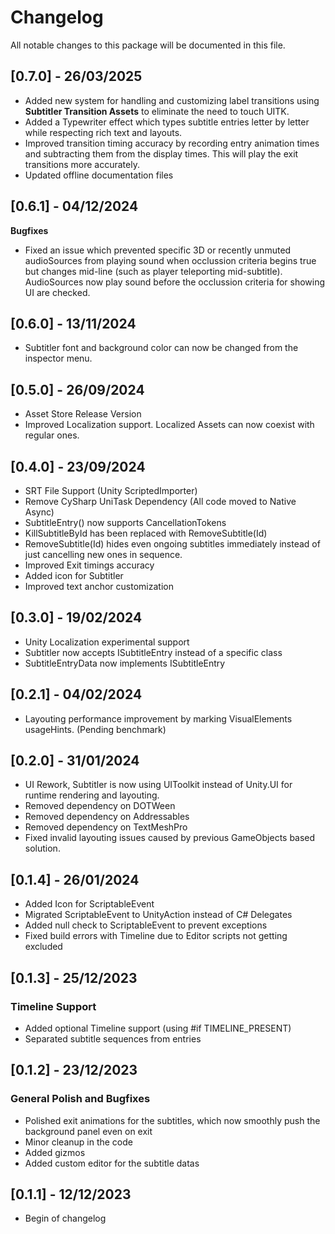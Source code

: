 # Changelog
All notable changes to this package will be documented in this file.

## [0.7.0] - 26/03/2025
- Added new system for handling and customizing label transitions using **Subtitler Transition Assets** to eliminate the need to touch UITK. 
- Added a Typewriter effect which types subtitle entries letter by letter while respecting rich text and layouts.
- Improved transition timing accuracy by recording entry animation times and subtracting them from the display times. This will play the exit transitions more accurately.
- Updated offline documentation files

## [0.6.1] - 04/12/2024
**Bugfixes**
- Fixed an issue which prevented specific 3D or recently unmuted audioSources from playing sound when occlussion criteria begins true but changes mid-line (such as player teleporting mid-subtitle). AudioSources now play sound before the occlussion criteria for showing UI are checked.

## [0.6.0] - 13/11/2024
- Subtitler font and background color can now be changed from the inspector menu. 

## [0.5.0] - 26/09/2024
- Asset Store Release Version
- Improved Localization support. Localized Assets can now coexist with regular ones.

## [0.4.0] - 23/09/2024
- SRT File Support (Unity ScriptedImporter)
- Remove CySharp UniTask Dependency (All code moved to Native Async)
- SubtitleEntry() now supports CancellationTokens
- KillSubtitleById has been replaced with RemoveSubtitle(Id)
- RemoveSubtitle(Id) hides even ongoing subtitles immediately instead of just cancelling new ones in sequence.
- Improved Exit timings accuracy
- Added icon for Subtitler
- Improved text anchor customization

## [0.3.0] - 19/02/2024
- Unity Localization experimental support
- Subtitler now accepts ISubtitleEntry instead of a specific class
- SubtitleEntryData now implements ISubtitleEntry


## [0.2.1] - 04/02/2024
- Layouting performance improvement by marking VisualElements usageHints. (Pending benchmark)


## [0.2.0] - 31/01/2024
- UI Rework, Subtitler is now using UIToolkit instead of Unity.UI for runtime rendering and layouting.
- Removed dependency on DOTWeen
- Removed dependency on Addressables
- Removed dependency on TextMeshPro
- Fixed invalid layouting issues caused by previous GameObjects based solution.

## [0.1.4] - 26/01/2024
- Added Icon for ScriptableEvent
- Migrated ScriptableEvent to UnityAction instead of C# Delegates
- Added null check to ScriptableEvent to prevent exceptions
- Fixed build errors with Timeline due to Editor scripts not getting excluded


## [0.1.3] - 25/12/2023

### Timeline Support

- Added optional Timeline support (using #if TIMELINE_PRESENT)
- Separated subtitle sequences from entries

## [0.1.2] - 23/12/2023

### General Polish and Bugfixes

- Polished exit animations for the subtitles, which now smoothly push the background panel even on exit
- Minor cleanup in the code
- Added gizmos
- Added custom editor for the subtitle datas

## [0.1.1] - 12/12/2023

- Begin of changelog
